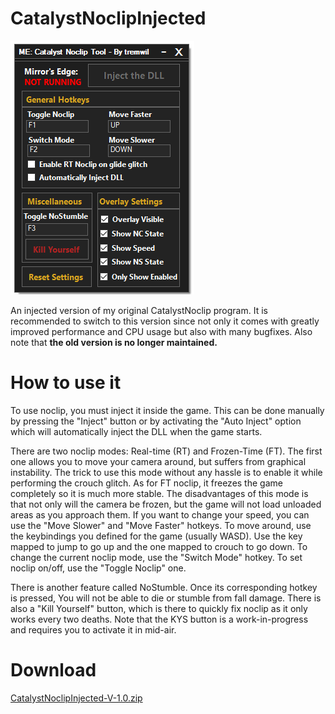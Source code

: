 # CatalystNoclipInjected
![alt tag](https://raw.githubusercontent.com/tremwil/CatalystNoclipInjected/master/app_snapshot.PNG)

An injected version of my original CatalystNoclip program. It is recommended to switch to this version since not only it comes with greatly improved performance and CPU usage but also with many bugfixes. Also note that **the old version is no longer maintained.**

# How to use it
To use noclip, you must inject it inside the game. This can be done manually by pressing the "Inject" button or by activating the "Auto Inject" option which will automatically inject the DLL when the game starts.

There are two noclip modes: Real-time (RT) and Frozen-Time (FT). The first one allows you to move your camera around, but suffers from graphical instability. The trick to use this mode without any hassle is to enable it while performing the crouch glitch. As for FT noclip, it freezes the game completely so it is much more stable. The disadvantages of this mode is that not only will the camera be frozen, but the game will not load unloaded areas as you approach them. If you want to change your speed, you can use the "Move Slower" and "Move Faster" hotkeys. To move around, use the keybindings you defined for the game (usually WASD). Use the key mapped to jump to go up and the one mapped to crouch to go down. To change the current noclip mode, use the "Switch Mode" hotkey. To set noclip on/off, use the "Toggle Noclip" one. 

There is another feature called NoStumble. Once its corresponding hotkey is pressed, You will not be able to die or stumble from fall damage. There is also a "Kill Yourself" button, which is there to quickly fix noclip as it only works every two deaths. Note that the KYS button is a work-in-progress and requires you to activate it in mid-air.

# Download
[CatalystNoclipInjected-V-1.0.zip](https://github.com/tremwil/CatalystNoclipInjected/releases/download/v1.0/CatalystNoclipInjected-V-1.0.zip)
